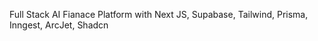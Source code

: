  Full Stack AI Fianace Platform with Next JS, Supabase, Tailwind, Prisma, Inngest, ArcJet, Shadcn 


